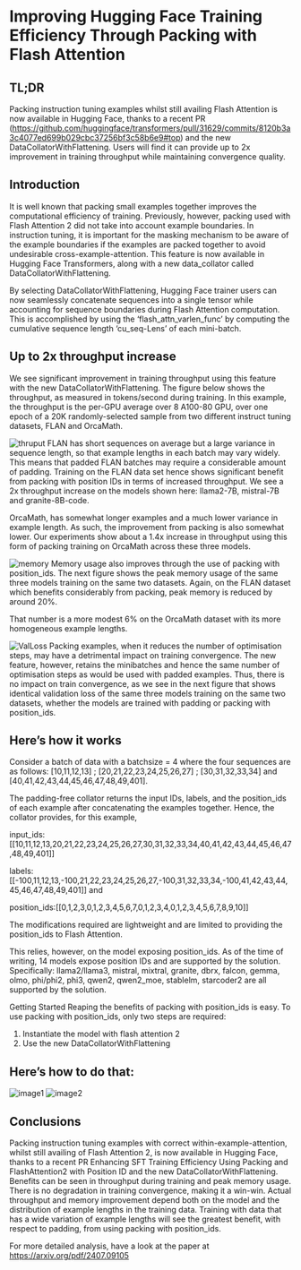 # Improving Hugging Face Training Efficiency Through Packing with Flash Attention

## TL;DR
Packing instruction tuning examples whilst still availing Flash Attention is now available in Hugging Face, thanks to a recent PR (https://github.com/huggingface/transformers/pull/31629/commits/8120b3a3c4077ed699b029cbc37256bf3c58b6e9#top)  and the new DataCollatorWithFlattening. Users will find it can provide up to 2x improvement in training throughput while maintaining convergence quality.

## Introduction
It is well known that packing small examples together improves the computational efficiency of training. Previously, however, packing used with Flash Attention 2 did not take into account example boundaries. In instruction tuning, it is important for the masking mechanism to be aware of the example boundaries if the examples are packed together to avoid undesirable cross-example-attention. This feature is now available in Hugging Face Transformers, along with a new data_collator called DataCollatorWithFlattening.

By selecting DataCollatorWithFlattening, Hugging Face trainer users can now seamlessly concatenate sequences into a single tensor while accounting for sequence boundaries during Flash Attention computation. This is accomplished by using the ‘flash_attn_varlen_func’ by computing the cumulative sequence length ‘cu_seq-Lens’  of each mini-batch.

## Up to 2x throughput increase 

We see significant improvement in training throughput using this feature with the new DataCollatorWithFlattening. The figure below shows the throughput, as measured in tokens/second during training. In this example, the throughput is the per-GPU average over 8 A100-80 GPU, over one epoch of a 20K randomly-selected sample from two different instruct tuning datasets, FLAN and OrcaMath. 

![thruput](https://github.com/user-attachments/assets/09248359-5aa2-4b36-b896-ba76f98ecbfa)
FLAN has short sequences on average but a large variance in sequence length, so that example lengths in each batch may vary widely. This means that padded FLAN batches may require a considerable amount of padding. Training on the FLAN data set hence shows significant benefit from packing with position IDs in terms of increased throughput. We see a 2x throughput increase on the models shown here: llama2-7B, mistral-7B and granite-8B-code. 

OrcaMath, has somewhat longer examples and a much lower variance in example length. As such, the improvement from packing is also somewhat lower. Our experiments show about a 1.4x increase in throughput using this form of packing training on OrcaMath across these three models.

![memory](https://github.com/user-attachments/assets/377caa9c-cef5-4472-9128-85eb158faebf)
Memory usage also improves through the use of packing with position_ids. The next figure shows the peak memory usage of the same three models training on the same two datasets. Again, on the FLAN dataset which benefits considerably from packing, peak memory is reduced by around 20%. 

That number is a more modest 6% on the OrcaMath dataset with its more homogeneous example lengths.

![ValLoss](https://github.com/user-attachments/assets/3fc30fd6-85a8-4f76-a644-7a0a7f16487d)
Packing examples, when it reduces the number of optimisation steps, may have a detrimental impact on training convergence. The new feature, however, retains the minibatches and hence the same number of optimisation steps as would be used with padded examples. Thus, there is no impact on train convergence, as we see in the next figure that shows identical validation loss of the same three models training on the same two datasets, whether the models are trained with padding or packing with position_ids.


## Here’s how it works 
Consider a batch of data with a batchsize = 4 where the four sequences are as follows:
[10,11,12,13] ; [20,21,22,23,24,25,26,27] ; [30,31,32,33,34] and [40,41,42,43,44,45,46,47,48,49,401].

The padding-free collator returns the input IDs, labels, and the position_ids of each example after concatenating the examples together. Hence, the collator provides, for this example, 

input_ids: [[10,11,12,13,20,21,22,23,24,25,26,27,30,31,32,33,34,40,41,42,43,44,45,46,47,48,49,401]]

labels: [[-100,11,12,13,-100,21,22,23,24,25,26,27,-100,31,32,33,34,-100,41,42,43,44,45,46,47,48,49,401]] and

position_ids:[[0,1,2,3,0,1,2,3,4,5,6,7,0,1,2,3,4,0,1,2,3,4,5,6,7,8,9,10]]

The modifications required are lightweight and are limited to providing the position_ids to Flash Attention. 

This relies, however, on the model exposing position_ids. As of the time of writing, 14 models expose position IDs and are supported by the solution. Specifically: llama2/llama3, mistral, mixtral, granite, dbrx, falcon, gemma, olmo, phi/phi2, phi3, qwen2, qwen2_moe, stablelm, starcoder2 are all supported by the solution.

Getting Started
Reaping the benefits of packing with position_ids is easy. To use packing with position_ids, only two steps are required:

1) Instantiate the model with flash attention 2
2) Use the new DataCollatorWithFlattening

## Here’s how to do that:

![image1](https://github.com/user-attachments/assets/43790e8c-c2ca-4bc3-98ce-f06169624b2d)
![image2](https://github.com/user-attachments/assets/6a77f17d-9289-4850-b293-543aa67f7d2e)



## Conclusions
Packing instruction tuning examples with correct within-example-attention, whilst still availing of Flash Attention 2, is now available in Hugging Face, thanks to a recent PR Enhancing SFT Training Efficiency Using Packing and FlashAttention2 with Position ID and the new DataCollatorWithFlattening. Benefits can be seen in throughput during training and peak memory usage. There is no degradation in training convergence, making it a win-win. Actual throughput and memory improvement depend both on the model and the distribution of example lengths in the training data. Training with data that has a wide variation of example lengths will see the greatest benefit, with respect to padding, from using packing with position_ids.


For more detailed analysis, have a look at the paper at  https://arxiv.org/pdf/2407.09105



